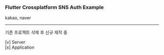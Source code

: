 ### Flutter Crossplatform SNS Auth Example
kakao, naver

---
    
   
기존 프로젝트 삭제 후 신규 제작 중   

[v] Server    
[x] Application
